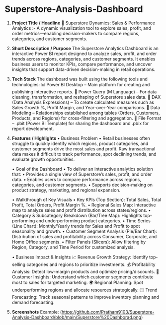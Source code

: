 # Superstore-Analysis-Dashboard
1. **Project Title / Headline**
   🛒 Superstore Dynamics: Sales & Performance Analytics :- A dynamic visualization tool to explore sales, profit, and order metrics—enabling decision-makers 
   to compare regions, categories, and customer segments.

2. **Short Description / Purpose**
   The Superstore Analytics Dashboard is an interactive Power BI report designed to analyze sales, profit, and order trends across regions, categories, and        customer segments. It enables business users to monitor KPIs, compare performance, and uncover insights that support data-driven decision-making in retail      operations.

3. **Tech Stack**
   The dashboard was built using the following tools and technologies:
   📊 Power BI Desktop – Main platform for creating and publishing interactive reports.
   📂 Power Query (M Language) – For data cleaning, transformation, and reshaping of Superstore sales data.
   🧠 DAX (Data Analysis Expressions) – To create calculated measures such as Sales Growth %, Profit Margin, and Year-over-Year comparisons.
   📝 Data Modeling – Relationships established among tables (Orders, Customers, Products, and Regions) for cross-filtering and aggregation.
   📁 File Format – .pbit (Power BI Template) for sharing the dashboard and .pbix for report development.

4. **Features / Highlights**
   • Business Problem
     • Retail businesses often struggle to quickly identify which regions, product categories, and customer segments drive the most sales and profit. Raw          transactional data makes it difficult to track performance, spot declining trends, and evaluate growth opportunities.

   • Goal of the Dashboard
     • To deliver an interactive analytics solution that:
     • Provides a single view of Superstore’s sales, profit, and order data.
     • Enables users to compare performance across regions, categories, and customer segments.
     • Supports decision-making on product strategy, marketing, and regional expansion.

   • Walkthrough of Key Visuals
     • Key KPIs (Top Section): Total Sales, Total Profit, Total Orders, Profit Margin %.
     • Regional Sales Map: Interactive map to analyze sales and profit distribution across states/regions.
     • Category & Subcategory Breakdown (Bar/Tree Map): Highlights top-performing and underperforming product categories.
     • Time Series (Line Chart): Monthly/Yearly trends for Sales and Profit to spot seasonality and growth.
     • Customer Segment Analysis (Pie/Bar Chart): Distribution of sales and profitability across Consumer, Corporate, and Home Office segments.
     • Filter Panels (Slicers): Allow filtering by Region, Category, and Time Period for customized analysis.

   • Business Impact & Insights
   📈 Revenue Growth Strategy: Identify top-selling categories and regions to prioritize investments.
   💰 Profitability Analysis: Detect low-margin products and optimize pricing/discounts.
   🎯 Customer Insights: Understand which customer segments contribute most to sales for targeted marketing.
   🌍 Regional Planning: Spot underperforming regions and allocate resources strategically.
   🕒 Trend Forecasting: Track seasonal patterns to improve inventory planning and demand forecasting.

5. **Screenshots**
   Example: (https://github.com/Pratham9103/Superstore-Analysis-Dashboard/blob/main/Superstore%20Dashborad.png)

